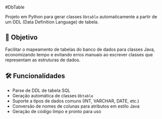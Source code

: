 #DbTable

Projeto em Python para gerar classes `Dbtable` automaticamente a partir de um DDL (Data Definition Language) de tabela.

## 📌 Objetivo

Facilitar o mapeamento de tabelas do banco de dados para classes Java, economizando tempo e evitando erros manuais ao escrever classes que representam as estruturas de dados.

## 🛠️ Funcionalidades

- Parse de DDL de tabela SQL
- Geração automática de classes `Dbtable`
- Suporte a tipos de dados comuns (INT, VARCHAR, DATE, etc.)
- Conversão de nomes de colunas para atributos em estilo Java
- Geração de código limpo e pronto para uso

